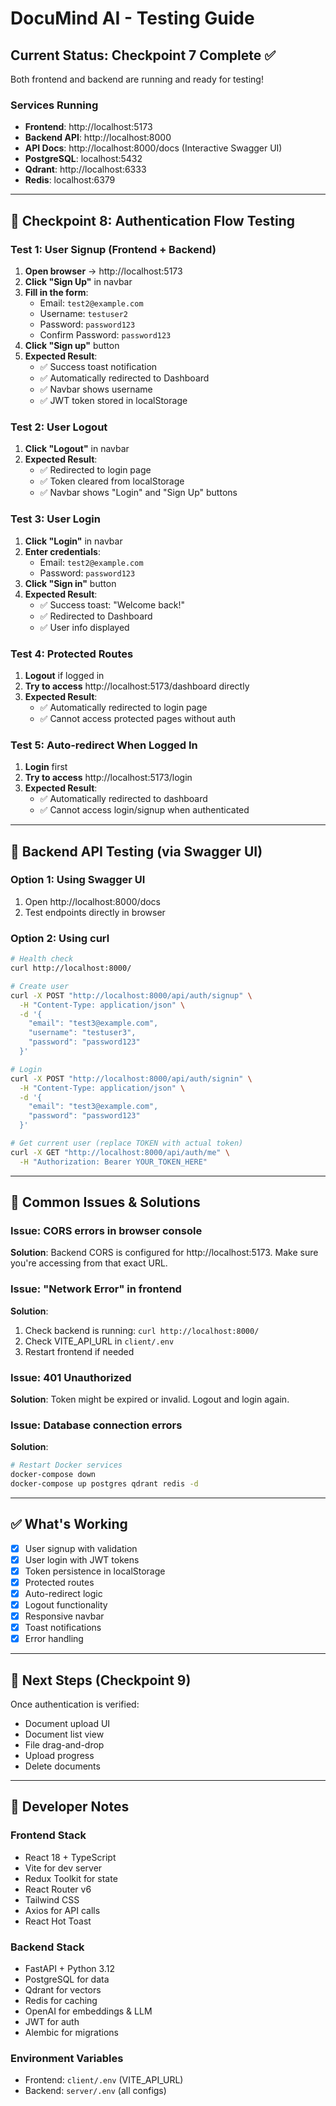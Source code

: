 # DocuMind AI - Testing Guide

## Current Status: Checkpoint 7 Complete ✅

Both frontend and backend are running and ready for testing!

### Services Running

- **Frontend**: http://localhost:5173
- **Backend API**: http://localhost:8000
- **API Docs**: http://localhost:8000/docs (Interactive Swagger UI)
- **PostgreSQL**: localhost:5432
- **Qdrant**: http://localhost:6333
- **Redis**: localhost:6379

---

## 🧪 Checkpoint 8: Authentication Flow Testing

### Test 1: User Signup (Frontend + Backend)

1. **Open browser** → http://localhost:5173
2. **Click "Sign Up"** in navbar
3. **Fill in the form**:
   - Email: `test2@example.com`
   - Username: `testuser2`
   - Password: `password123`
   - Confirm Password: `password123`
4. **Click "Sign up"** button
5. **Expected Result**:
   - ✅ Success toast notification
   - ✅ Automatically redirected to Dashboard
   - ✅ Navbar shows username
   - ✅ JWT token stored in localStorage

### Test 2: User Logout

1. **Click "Logout"** in navbar
2. **Expected Result**:
   - ✅ Redirected to login page
   - ✅ Token cleared from localStorage
   - ✅ Navbar shows "Login" and "Sign Up" buttons

### Test 3: User Login

1. **Click "Login"** in navbar
2. **Enter credentials**:
   - Email: `test2@example.com`
   - Password: `password123`
3. **Click "Sign in"** button
4. **Expected Result**:
   - ✅ Success toast: "Welcome back!"
   - ✅ Redirected to Dashboard
   - ✅ User info displayed

### Test 4: Protected Routes

1. **Logout** if logged in
2. **Try to access** http://localhost:5173/dashboard directly
3. **Expected Result**:
   - ✅ Automatically redirected to login page
   - ✅ Cannot access protected pages without auth

### Test 5: Auto-redirect When Logged In

1. **Login** first
2. **Try to access** http://localhost:5173/login
3. **Expected Result**:
   - ✅ Automatically redirected to dashboard
   - ✅ Cannot access login/signup when authenticated

---

## 🔧 Backend API Testing (via Swagger UI)

### Option 1: Using Swagger UI

1. Open http://localhost:8000/docs
2. Test endpoints directly in browser

### Option 2: Using curl

```bash
# Health check
curl http://localhost:8000/

# Create user
curl -X POST "http://localhost:8000/api/auth/signup" \
  -H "Content-Type: application/json" \
  -d '{
    "email": "test3@example.com",
    "username": "testuser3",
    "password": "password123"
  }'

# Login
curl -X POST "http://localhost:8000/api/auth/signin" \
  -H "Content-Type: application/json" \
  -d '{
    "email": "test3@example.com",
    "password": "password123"
  }'

# Get current user (replace TOKEN with actual token)
curl -X GET "http://localhost:8000/api/auth/me" \
  -H "Authorization: Bearer YOUR_TOKEN_HERE"
```

---

## 🐛 Common Issues & Solutions

### Issue: CORS errors in browser console
**Solution**: Backend CORS is configured for http://localhost:5173. Make sure you're accessing from that exact URL.

### Issue: "Network Error" in frontend
**Solution**: 
1. Check backend is running: `curl http://localhost:8000/`
2. Check VITE_API_URL in `client/.env`
3. Restart frontend if needed

### Issue: 401 Unauthorized
**Solution**: Token might be expired or invalid. Logout and login again.

### Issue: Database connection errors
**Solution**: 
```bash
# Restart Docker services
docker-compose down
docker-compose up postgres qdrant redis -d
```

---

## ✅ What's Working

- [x] User signup with validation
- [x] User login with JWT tokens
- [x] Token persistence in localStorage
- [x] Protected routes
- [x] Auto-redirect logic
- [x] Logout functionality
- [x] Responsive navbar
- [x] Toast notifications
- [x] Error handling

---

## 🚀 Next Steps (Checkpoint 9)

Once authentication is verified:
- Document upload UI
- Document list view
- File drag-and-drop
- Upload progress
- Delete documents

---

## 📝 Developer Notes

### Frontend Stack
- React 18 + TypeScript
- Vite for dev server
- Redux Toolkit for state
- React Router v6
- Tailwind CSS
- Axios for API calls
- React Hot Toast

### Backend Stack
- FastAPI + Python 3.12
- PostgreSQL for data
- Qdrant for vectors
- Redis for caching
- OpenAI for embeddings & LLM
- JWT for auth
- Alembic for migrations

### Environment Variables
- Frontend: `client/.env` (VITE_API_URL)
- Backend: `server/.env` (all configs)

